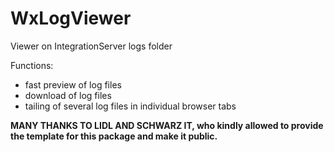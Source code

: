# WxLogViewer
Viewer on IntegrationServer logs folder

Functions:
- fast preview of log files
- download of log files
- tailing of several log files in individual browser tabs

<b>MANY THANKS TO LIDL AND SCHWARZ IT, who kindly allowed to provide the template for this package and make it public.</b>
